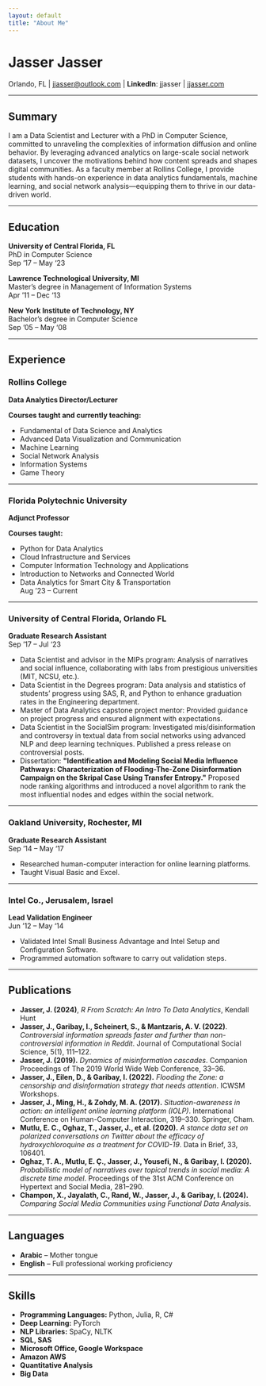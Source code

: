 ```yaml
---
layout: default
title: "About Me"
---
```


# **Jasser Jasser**

Orlando, FL | [jjasser@outlook.com](mailto\:jjasser@outlook.com) | **LinkedIn**: jjasser | [jjasser.com](jjasser.com)

---

## **Summary**

I am a Data Scientist and Lecturer with a PhD in Computer Science, committed to unraveling the complexities of information diffusion and online behavior. By leveraging advanced analytics on large-scale social network datasets, I uncover the motivations behind how content spreads and shapes digital communities. As a faculty member at Rollins College, I provide students with hands-on experience in data analytics fundamentals, machine learning, and social network analysis—equipping them to thrive in our data-driven world.

---

## **Education**

**University of Central Florida, FL**\
PhD in Computer Science\
Sep ’17 – May ‘23

**Lawrence Technological University, MI**\
Master’s degree in Management of Information Systems\
Apr ’11 – Dec ‘13

**New York Institute of Technology, NY**\
Bachelor’s degree in Computer Science\
Sep ’05 – May ‘08

---

## **Experience**

### **Rollins College**

**Data Analytics Director/Lecturer**

**Courses taught and currently teaching:**

- Fundamental of Data Science and Analytics
- Advanced Data Visualization and Communication
- Machine Learning
- Social Network Analysis
- Information Systems
- Game Theory

---

### **Florida Polytechnic University**

**Adjunct Professor**

**Courses taught:**

- Python for Data Analytics
- Cloud Infrastructure and Services
- Computer Information Technology and Applications
- Introduction to Networks and Connected World
- Data Analytics for Smart City & Transportation\
  Aug ’23 – Current

---

### **University of Central Florida, Orlando FL**

**Graduate Research Assistant**\
Sep ’17 – Jul ‘23

- Data Scientist and advisor in the MIPs program: Analysis of narratives and social influence, collaborating with labs from prestigious universities (MIT, NCSU, etc.).
- Data Scientist in the Degrees program: Data analysis and statistics of students’ progress using SAS, R, and Python to enhance graduation rates in the Engineering department.
- Master of Data Analytics capstone project mentor: Provided guidance on project progress and ensured alignment with expectations.
- Data Scientist in the SocialSim program: Investigated mis/disinformation and controversy in textual data from social networks using advanced NLP and deep learning techniques. Published a press release on controversial posts.
- Dissertation: **"Identification and Modeling Social Media Influence Pathways: Characterization of Flooding-The-Zone Disinformation Campaign on the Skripal Case Using Transfer Entropy."** Proposed node ranking algorithms and introduced a novel algorithm to rank the most influential nodes and edges within the social network.

---

### **Oakland University, Rochester, MI**

**Graduate Research Assistant**\
Sep ’14 – May ‘17

- Researched human-computer interaction for online learning platforms.
- Taught Visual Basic and Excel.

---

### **Intel Co., Jerusalem, Israel**

**Lead Validation Engineer**\
Jun ’12 – May ‘14

- Validated Intel Small Business Advantage and Intel Setup and Configuration Software.
- Programmed automation software to carry out validation steps.

---

## **Publications**

- **Jasser, J. (2024)**, *R From Scratch: An Intro To Data Analytics*, Kendall Hunt
- **Jasser, J., Garibay, I., Scheinert, S., & Mantzaris, A. V. (2022)**. *Controversial information spreads faster and further than non-controversial information in Reddit*. Journal of Computational Social Science, 5(1), 111–122.
- **Jasser, J. (2019).** *Dynamics of misinformation cascades*. Companion Proceedings of The 2019 World Wide Web Conference, 33–36.
- **Jasser, J., Eilen, D., & Garibay, I. (2022).** *Flooding the Zone: a censorship and disinformation strategy that needs attention*. ICWSM Workshops.
- **Jasser, J., Ming, H., & Zohdy, M. A. (2017).** *Situation-awareness in action: an intelligent online learning platform (IOLP)*. International Conference on Human-Computer Interaction, 319–330. Springer, Cham.
- **Mutlu, E. C., Oghaz, T., Jasser, J., et al. (2020).** *A stance data set on polarized conversations on Twitter about the efficacy of hydroxychloroquine as a treatment for COVID-19*. Data in Brief, 33, 106401.
- **Oghaz, T. A., Mutlu, E. Ç., Jasser, J., Yousefi, N., & Garibay, I. (2020).** *Probabilistic model of narratives over topical trends in social media: A discrete time model*. Proceedings of the 31st ACM Conference on Hypertext and Social Media, 281–290.
- **Champon, X., Jayalath, C., Rand, W., Jasser, J., & Garibay, I. (2024).** *Comparing Social Media Communities using Functional Data Analysis*.

---

## **Languages**

- **Arabic** – Mother tongue
- **English** – Full professional working proficiency

---

## **Skills**

- **Programming Languages:** Python, Julia, R, C#
- **Deep Learning:** PyTorch
- **NLP Libraries:** SpaCy, NLTK
- **SQL, SAS**
- **Microsoft Office, Google Workspace**
- **Amazon AWS**
- **Quantitative Analysis**
- **Big Data**



